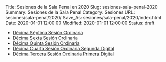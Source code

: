 Title: Sesiones de la Sala Penal en 2020
Slug: sesiones-sala-penal-2020
Summary: Sesiones de la Sala Penal
Category: Sesiones
URL: sesiones/sala-penal/2020/
Save_As: sesiones/sala-penal/2020/index.html
Date: 2020-01-01 12:00:00
Modified: 2020-01-01 12:00:00
Status: draft

- [Décima Séptima Sesión Ordinaria](decima-septima-sesion-ordinaria/)
- [Décima Sexta Sesión Ordinaria](decima-sexta-sesion-ordinaria/)
- [Décima Quinta Sesión Ordinaria](decima-quinta-sesion-ordinaria/)
- [Décima Cuarta Sesión Ordinaria Segunda Digital](decima-cuarta-sesion-ordinaria-segunda-digital/)
- [Décima Tercera Sesión Ordinaria Primera Digital](decima-tercera-sesion-ordinaria-primera-digital/)


